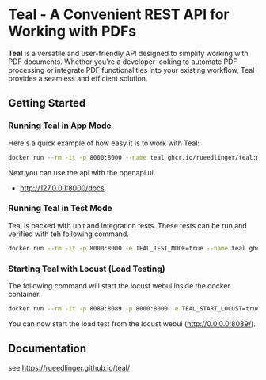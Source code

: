 # Teal - A Convenient REST API for Working with PDFs

**Teal** is a versatile and user-friendly API designed to simplify working with PDF documents. Whether you're a
developer looking to automate PDF processing or integrate PDF functionalities into your existing workflow, Teal provides
a seamless and efficient solution.

## Getting Started

### Running Teal in App Mode

Here's a quick example of how easy it is to work with Teal:

```bash
docker run --rm -it -p 8000:8000 --name teal ghcr.io/rueedlinger/teal:main
```

Next you can use the api with the openapi ui.

- http://127.0.0.1:8000/docs

### Running Teal in Test Mode

Teal is packed with unit and integration tests. These tests can be run and verified with teh following command.

```bash
docker run --rm -it -p 8000:8000 -e TEAL_TEST_MODE=true --name teal ghcr.io/rueedlinger/teal:main
```

### Starting Teal with Locust (Load Testing)

The following command will start the locust webui inside the docker container.

```bash
docker run --rm -it -p 8089:8089 -p 8000:8000 -e TEAL_START_LOCUST=true --name teal ghcr.io/rueedlinger/teal:main
```

You can now start the load test from the locust webui (http://0.0.0.0:8089/).

## Documentation

see https://rueedlinger.github.io/teal/





